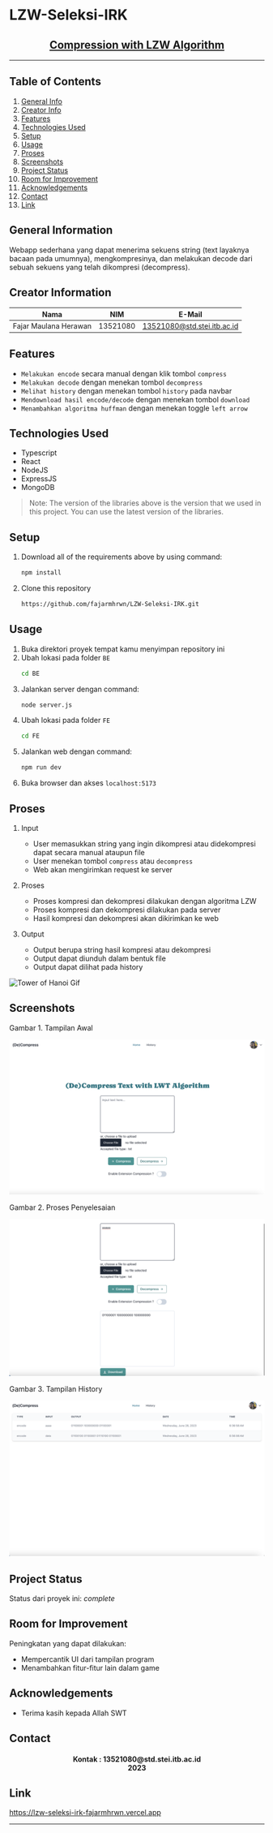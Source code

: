 # LZW-Seleksi-IRK
<h2 align="center">
   <a href="" target="_blank">Compression with LZW Algorithm</a>
</h2>
<hr>

## Table of Contents
1. [General Info](#general-information)
2. [Creator Info](#creator-information)
3. [Features](#features)
4. [Technologies Used](#technologies-used)
5. [Setup](#setup)
6. [Usage](#usage)
7. [Proses](#proses)
8. [Screenshots](#screenshots)
9. [Project Status](#project-status)
10. [Room for Improvement](#room-for-improvement)
11. [Acknowledgements](#acknowledgements)
12. [Contact](#contact)
13. [Link](#link)

<a name="general-information"></a>

## General Information
Webapp sederhana yang dapat menerima sekuens string (text layaknya bacaan pada umumnya), mengkompresinya, dan melakukan decode dari sebuah sekuens yang telah dikompresi (decompress).


<a name="creator-information"></a>

## Creator Information

| Nama                        | NIM      | E-Mail                      |
| --------------------------- | -------- | --------------------------- |
| Fajar Maulana Herawan       | 13521080 | 13521080@std.stei.itb.ac.id |

<a name="features"></a>

## Features
- `Melakukan encode` secara manual dengan klik tombol `compress`
- `Melakukan decode` dengan menekan tombol `decompress`
- `Melihat history` dengan menekan tombol `history` pada navbar
- `Mendownload hasil encode/decode` dengan menekan tombol `download`
- `Menambahkan algoritma huffman` dengan menekan toggle `left arrow`

<a name="technologies-used"></a>

## Technologies Used
- Typescript
- React
- NodeJS
- ExpressJS
- MongoDB

> Note: The version of the libraries above is the version that we used in this project. You can use the latest version of the libraries.

<a name="setup"></a>

## Setup
1. Download all of the requirements above by using command:
    ```bash
    npm install
    ```
2. Clone this repository
    ```bash
    https://github.com/fajarmhrwn/LZW-Seleksi-IRK.git
    ```

<a name="usage"></a>

## Usage
1. Buka direktori proyek tempat kamu menyimpan repository ini
2. Ubah lokasi pada folder `BE`
    ```bash
    cd BE
    ```
3. Jalankan server dengan command: 
    ```bash
    node server.js
    ```
4. Ubah lokasi pada folder `FE`
    ```bash
    cd FE
    ```
5. Jalankan web dengan command: 
    ```bash
    npm run dev
    ```
6. Buka browser dan akses `localhost:5173`


<a name="proses"></a>

## Proses
1. Input
    - User memasukkan string yang ingin dikompresi atau didekompresi dapat secara manual ataupun file
    - User menekan tombol `compress` atau `decompress`
    - Web akan mengirimkan request ke server

2. Proses
    - Proses kompresi dan dekompresi dilakukan dengan algoritma LZW
    - Proses kompresi dan dekompresi dilakukan pada server
    - Hasil kompresi dan dekompresi akan dikirimkan ke web

3. Output
    - Output berupa string hasil kompresi atau dekompresi
    - Output dapat diunduh dalam bentuk file
    - Output dapat dilihat pada history



![Tower of Hanoi Gif](/img/hanoi.gif)
## Screenshots
<p>
  <p>Gambar 1. Tampilan Awal</p>
  <img src="img/Gambar3.png">
  <nl>
  <p>Gambar 2. Proses Penyelesaian</p>
  <img src="img/Gambar2.png">
  <nl>
  <p>Gambar 3. Tampilan History</p>
  <img src="img/Gambar1.png">
  <nl>
</p>

<a name="project-status">

## Project Status
Status dari proyek ini: _complete_

<a name="room-for-improvement">

## Room for Improvement
Peningkatan yang dapat dilakukan:
- Mempercantik UI dari tampilan program
- Menambahkan fitur-fitur lain dalam game

<a name="acknowledgements">

## Acknowledgements
- Terima kasih kepada Allah SWT

<a name="contact"></a>

## Contact
<h4 align="center">
  Kontak : 13521080@std.stei.itb.ac.id<br/>
  2023
</h4>

<a name="link"></a>
## Link
https://lzw-seleksi-irk-fajarmhrwn.vercel.app
<hr>
